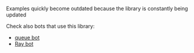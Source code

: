 Examples quickly become outdated because the library is constantly being updated

Check also bots that use this library:

- [queue bot](https://github.com/mejgun/queueBot)
- [Ray bot](https://github.com/WinterHound/Ray)
